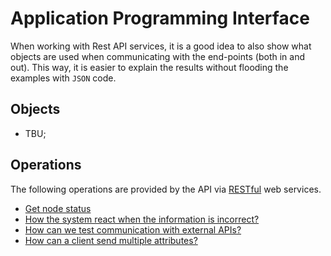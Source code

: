 # Application Programming Interface

When working with Rest API services, it is a good idea to also show what
objects are used when communicating with the end-points (both in and out).
This way, it is easier to explain the results without flooding the
examples with `JSON` code.

## Objects

* TBU;

## Operations

The following operations are provided by the API via
[RESTful](https://wn.wikipedia.org/wiki/Representational_state_transfer)
web services.

* [Get node status](GetStatus.md "c:run")
* [How the system react when the information is incorrect?](MissingFields.md "c:run")
* [How can we test communication with external APIs?](ConnectExternal.md "c:run")
* [How can a client send multiple attributes?](VariableAttributes.md "c:run")
